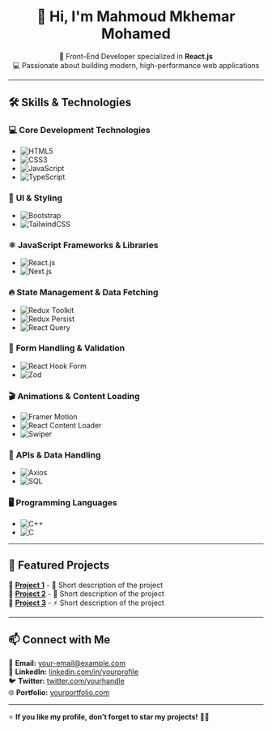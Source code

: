 <h1 align="center">  
  👋 Hi, I'm Mahmoud Mkhemar Mohamed  
</h1>  

<p align="center">  
  🚀 Front-End Developer specialized in <strong>React.js</strong>  
  <br>  
  💻 Passionate about building modern, high-performance web applications  
</p>  

---

## 🛠 Skills & Technologies  

### 💻 **Core Development Technologies**  
- ![HTML5](https://img.shields.io/badge/-HTML5-E34F26?style=flat-square&logo=html5&logoColor=white)  
- ![CSS3](https://img.shields.io/badge/-CSS3-1572B6?style=flat-square&logo=css3&logoColor=white)  
- ![JavaScript](https://img.shields.io/badge/-JavaScript-F7DF1E?style=flat-square&logo=javascript&logoColor=black)  
- ![TypeScript](https://img.shields.io/badge/-TypeScript-3178C6?style=flat-square&logo=typescript&logoColor=white)  

### 🎨 **UI & Styling**  
- ![Bootstrap](https://img.shields.io/badge/-Bootstrap-7952B3?style=flat-square&logo=bootstrap&logoColor=white)  
- ![TailwindCSS](https://img.shields.io/badge/-TailwindCSS-06B6D4?style=flat-square&logo=tailwind-css&logoColor=white)  

### ⚛️ **JavaScript Frameworks & Libraries**  
- ![React.js](https://img.shields.io/badge/-React.js-61DAFB?style=flat-square&logo=react&logoColor=black)  
- ![Next.js](https://img.shields.io/badge/-Next.js-000000?style=flat-square&logo=next.js&logoColor=white)  

### 🔥 **State Management & Data Fetching**  
- ![Redux Toolkit](https://img.shields.io/badge/-Redux_Toolkit-764ABC?style=flat-square&logo=redux&logoColor=white)  
- ![Redux Persist](https://img.shields.io/badge/-Redux_Persist-764ABC?style=flat-square&logo=redux&logoColor=white)  
- ![React Query](https://img.shields.io/badge/-React_Query-FF4154?style=flat-square&logo=react-query&logoColor=white)  

### 📝 **Form Handling & Validation**  
- ![React Hook Form](https://img.shields.io/badge/-React_Hook_Form-EC5990?style=flat-square&logo=reacthookform&logoColor=white)  
- ![Zod](https://img.shields.io/badge/-Zod-8A2BE2?style=flat-square&logo=typescript&logoColor=white)  

### 🎬 **Animations & Content Loading**  
- ![Framer Motion](https://img.shields.io/badge/-Framer_Motion-FF0066?style=flat-square&logo=framer&logoColor=white)  
- ![React Content Loader](https://img.shields.io/badge/-React_Content_Loader-0088CC?style=flat-square&logo=react&logoColor=white)  
- ![Swiper](https://img.shields.io/badge/-Swiper-6332F6?style=flat-square&logo=swiper&logoColor=white)  

### 🔗 **APIs & Data Handling**  
- ![Axios](https://img.shields.io/badge/-Axios-5A29E4?style=flat-square&logo=axios&logoColor=white)  
- ![SQL](https://img.shields.io/badge/-SQL-4479A1?style=flat-square&logo=mysql&logoColor=white)  

### 🖥 **Programming Languages**  
- ![C++](https://img.shields.io/badge/-C++-00599C?style=flat-square&logo=c%2B%2B&logoColor=white)  
- ![C](https://img.shields.io/badge/-C-555555?style=flat-square&logo=c&logoColor=white)  

---

## 🚀 Featured Projects  
📌 **[Project 1](#)** - 📝 Short description of the project  
📌 **[Project 2](#)** - 🎨 Short description of the project  
📌 **[Project 3](#)** - ⚡ Short description of the project  

---

## 📫 Connect with Me  
📧 **Email:** [your-email@example.com](mailto:your-email@example.com)  
💼 **LinkedIn:** [linkedin.com/in/yourprofile](https://www.linkedin.com/in/yourprofile/)  
🐦 **Twitter:** [twitter.com/yourhandle](https://twitter.com/yourhandle)  
🌐 **Portfolio:** [yourportfolio.com](https://yourportfolio.com/)  

---

⭐ **If you like my profile, don’t forget to star my projects!** 🚀🔥  
